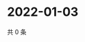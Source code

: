 # 2022-01-03

共 0 条

<!-- BEGIN WEIBO -->
<!-- 最后更新时间 Mon Jan 03 2022 22:00:45 GMT+0800 (China Standard Time) -->

<!-- END WEIBO -->
